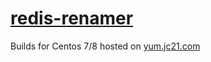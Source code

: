 # [redis-renamer](https://github.com/jc21/redis-renamer)

Builds for Centos 7/8 hosted on [yum.jc21.com](https://yum.jc21.com)

